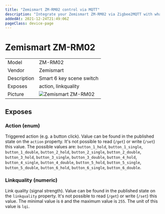 ```yaml
---
title: "Zemismart ZM-RM02 control via MQTT"
description: "Integrate your Zemismart ZM-RM02 via Zigbee2MQTT with whatever smart home infrastructure you are using without the vendors bridge or gateway."
addedAt: 2021-12-24T21:49:06Z
pageClass: device-page
---
```


<!-- !!!! -->
<!-- ATTENTION: This file is auto-generated through docgen! -->
<!-- You can only edit the "Notes"-Section between the two comment lines "Notes BEGIN" and "Notes END". -->
<!-- Do not use h1 or h2 heading within "## Notes"-Section. -->
<!-- !!!! -->

# Zemismart ZM-RM02

|     |     |
|-----|-----|
| Model | ZM-RM02  |
| Vendor  | Zemismart  |
| Description | Smart 6 key scene switch |
| Exposes | action, linkquality |
| Picture | ![Zemismart ZM-RM02](https://www.zigbee2mqtt.io/images/devices/ZM-RM02.jpg) |


<!-- Notes BEGIN: You can edit here. Add "## Notes" headline if not already present. -->


<!-- Notes END: Do not edit below this line -->



## Exposes

### Action (enum)
Triggered action (e.g. a button click).
Value can be found in the published state on the `action` property.
It's not possible to read (`/get`) or write (`/set`) this value.
The possible values are: `button_1_hold`, `button_1_single`, `button_1_double`, `button_2_hold`, `button_2_single`, `button_2_double`, `button_3_hold`, `button_3_single`, `button_3_double`, `button_4_hold`, `button_4_single`, `button_4_double`, `button_5_hold`, `button_5_single`, `button_5_double`, `button_6_hold`, `button_6_single`, `button_6_double`.

### Linkquality (numeric)
Link quality (signal strength).
Value can be found in the published state on the `linkquality` property.
It's not possible to read (`/get`) or write (`/set`) this value.
The minimal value is `0` and the maximum value is `255`.
The unit of this value is `lqi`.

